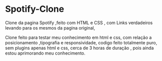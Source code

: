 # Spotify-Clone
Clone da pagina Spotify ,feito com HTML e CSS  , com Links verdadeiros levando para os mesmos da pagina original,

Clone feito para testar meu conhecimento em html e css, com relação a posicionamento ,tipografia e responsividade,
codigo feito totalmente puro, sem plugins apenas html e css,
cerca de 3 horas de duração , pois ainda estou aprimorando meu conhecimento.
